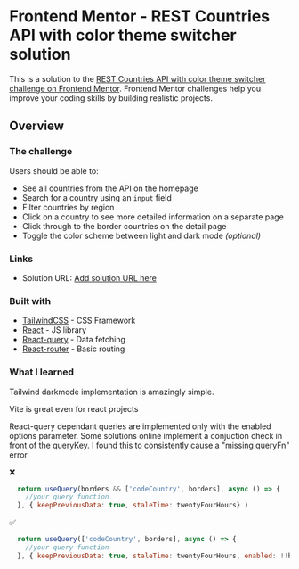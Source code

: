 # Frontend Mentor - REST Countries API with color theme switcher solution

This is a solution to the [REST Countries API with color theme switcher challenge on Frontend Mentor](https://www.frontendmentor.io/challenges/rest-countries-api-with-color-theme-switcher-5cacc469fec04111f7b848ca). Frontend Mentor challenges help you improve your coding skills by building realistic projects. 

## Overview

### The challenge

Users should be able to:

- See all countries from the API on the homepage
- Search for a country using an `input` field
- Filter countries by region
- Click on a country to see more detailed information on a separate page
- Click through to the border countries on the detail page
- Toggle the color scheme between light and dark mode *(optional)*

### Links

- Solution URL: [Add solution URL here](https://your-solution-url.com)

### Built with

- [TailwindCSS](https://tailwindcss.com/) - CSS Framework
- [React](https://reactjs.org/) - JS library
- [React-query](https://react-query.tanstack.com/) - Data fetching
- [React-router](https://reactrouter.com/docs/en/v6) - Basic routing

### What I learned

Tailwind darkmode implementation is amazingly simple.

Vite is great even for react projects

React-query dependant queries are implemented only with the enabled options parameter. 
Some solutions online implement a conjuction check in front of the queryKey. I found this to consistently cause a "missing queryFn" error

:x:
```js
  return useQuery(borders && ['codeCountry', borders], async () => {
    //your query function
  }, { keepPreviousData: true, staleTime: twentyFourHours} )
```
:white_check_mark:
```js
  return useQuery(['codeCountry', borders], async () => {
    //your query function
  }, { keepPreviousData: true, staleTime: twentyFourHours, enabled: !!borders } )
```